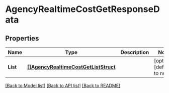 # AgencyRealtimeCostGetResponseData

## Properties
Name | Type | Description | Notes
------------ | ------------- | ------------- | -------------
**List** | [**[]AgencyRealtimeCostGetListStruct**](AgencyRealtimeCostGetListStruct.md) |  | [optional] [default to null]

[[Back to Model list]](../README.md#documentation-for-models) [[Back to API list]](../README.md#documentation-for-api-endpoints) [[Back to README]](../README.md)


